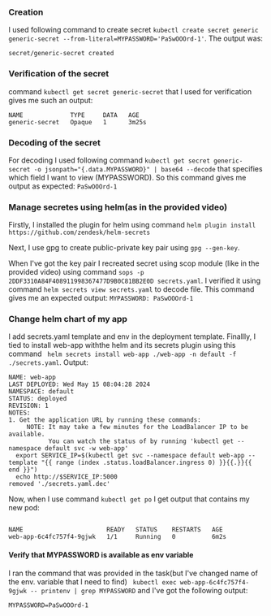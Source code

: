 ### Creation

I used following command to create
secret ```kubectl create secret generic generic-secret --from-literal=MYPASSWORD='PaSwOOOrd-1'```. The output was:

```commandline
secret/generic-secret created
```

### Verification of the secret

command ```kubectl get secret generic-secret``` that I used for verification gives me such an output:

```commandline
NAME             TYPE     DATA   AGE
generic-secret   Opaque   1      3m25s
```

### Decoding of the secret

For decoding I used following command
```kubectl get secret generic-secret -o jsonpath="{.data.MYPASSWORD}" | base64 --decode``` that specifies which
field I want to view (MYPASSWORD). So this command gives me output as expected: ```PaSwOOOrd-1```

### Manage secretes using helm(as in the provided video)

Firstly, I installed the plugin for helm using command ```helm plugin install https://github.com/zendesk/helm-secrets```

Next, I use gpg to create public-private key pair using ```gpg --gen-key```.

When I've got the key pair I recreated secret using scop module (like in the provided video) using
command ```sops -p 2DDF3310A84F408911998367477D9B0C81BB2E0D secrets.yaml```. I verified it using
command ```helm secrets view secrets.yaml``` to decode file. This command gives me an expected
output: ```MYPASSWORD: PaSwOOOrd-1```

### Change helm chart of my app
I add secrets.yaml template and env in the deployment template. Finallly, I tied to install web-app withthe helm and its secrets plugin using this command ``` helm secrets install web-app ./web-app -n default -f ./secrets.yaml```. Output:
```commandline
NAME: web-app
LAST DEPLOYED: Wed May 15 08:04:28 2024
NAMESPACE: default
STATUS: deployed
REVISION: 1
NOTES:
1. Get the application URL by running these commands:
     NOTE: It may take a few minutes for the LoadBalancer IP to be available.
           You can watch the status of by running 'kubectl get --namespace default svc -w web-app'
  export SERVICE_IP=$(kubectl get svc --namespace default web-app --template "{{ range (index .status.loadBalancer.ingress 0) }}{{.}}{{ end }}")
  echo http://$SERVICE_IP:5000
removed './secrets.yaml.dec'
```

Now, when I use command ```kubectl get po``` I get output that contains my new pod:
```commandline

NAME                       READY   STATUS    RESTARTS   AGE
web-app-6c4fc757f4-9gjwk   1/1     Running   0          6m2s
```

#### Verify that MYPASSWORD is available as env variable
I ran the command that was provided in the task(but I've changed name of the env. variable that I need to find) ``` kubectl exec web-app-6c4fc757f4-9gjwk -- printenv | grep MYPASSWORD```
and I've got the following output:
```commandline
MYPASSWORD=PaSwOOOrd-1
```
